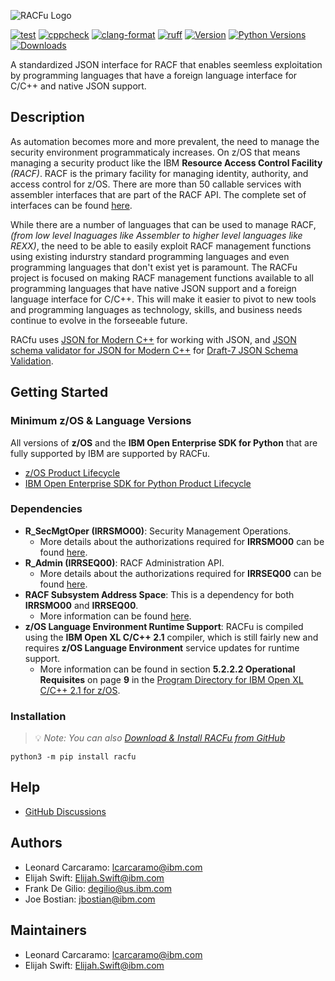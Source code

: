 ![RACFu Logo](https://raw.githubusercontent.com/ambitus/racfu/refs/heads/main/logo.png)

[![test](https://github.com/ambitus/racfu/actions/workflows/test.yml/badge.svg)](https://github.com/ambitus/racfu/actions/workflows/test.yml)
[![cppcheck](https://github.com/ambitus/racfu/actions/workflows/cppcheck.yml/badge.svg)](https://github.com/ambitus/racfu/actions/workflows/cppcheck.yml)
[![clang-format](https://github.com/ambitus/racfu/actions/workflows/clang-format.yml/badge.svg)](https://github.com/ambitus/racfu/actions/workflows/clang-format.yml)
[![ruff](https://github.com/ambitus/racfu/actions/workflows/ruff.yml/badge.svg)](https://github.com/ambitus/racfu/actions/workflows/ruff.yml)
[![Version](https://img.shields.io/pypi/v/racfu?label=alpha)](https://pypi.org/project/racfu/#history)
[![Python Versions](https://img.shields.io/pypi/pyversions/racfu)](https://pypi.org/project/racfu/)
[![Downloads](https://img.shields.io/pypi/dm/racfu)](https://pypistats.org/packages/racfu)

A standardized JSON interface for RACF that enables seemless exploitation by programming languages that have a foreign language interface for C/C++ and native JSON support.

## Description

As automation becomes more and more prevalent, the need to manage the security environment programmaticaly increases. On z/OS that means managing a security product like the IBM **Resource Access Control Facility** _(RACF)_. RACF is the primary facility for managing identity, authority, and access control for z/OS. There are more than 50 callable services with assembler interfaces that are part of the RACF API. The complete set of interfaces can be found [here](http://publibz.boulder.ibm.com/epubs/pdf/ich2d112.pdf).

While there are a number of languages that can be used to manage RACF, _(from low level lnaguages like Assembler to higher level languages like REXX)_, the need to be able to easily exploit RACF management functions using existing indurstry standard programming languages and even programming languages that don't exist yet is paramount. The RACFu project is focused on making RACF management functions available to all programming languages that have native JSON support and a foreign language interface for C/C++. This will make it easier to pivot to new tools and programming languages as technology, skills, and business needs continue to evolve in the forseeable future.

RACfu uses [JSON for Modern C++](https://github.com/nlohmann/json) for working with JSON, and [JSON schema validator for JSON for Modern C++](https://github.com/pboettch/json-schema-validator) for [Draft-7 JSON Schema Validation](https://json-schema.org/draft-07).

## Getting Started


### Minimum z/OS & Language Versions

All versions of **z/OS** and the **IBM Open Enterprise SDK for Python** that are fully supported by IBM are supported by RACFu.
* [z/OS Product Lifecycle](https://www.ibm.com/support/pages/lifecycle/search/?q=5655-ZOS,%205650-ZOS)
* [IBM Open Enterprise SDK for Python Product Lifecycle](https://www.ibm.com/support/pages/lifecycle/search?q=5655-PYT)

### Dependencies

* **R_SecMgtOper (IRRSMO00)**: Security Management Operations.
  * More details about the authorizations required for **IRRSMO00** can be found [here](https://www.ibm.com/docs/en/zos/latest?topic=operations-racf-authorization).
* **R_Admin (IRRSEQ00)**: RACF Administration API.
  * More details about the authorizations required for **IRRSEQ00** can be found [here](https://www.ibm.com/docs/en/zos/latest?topic=api-racf-authorization).
* **RACF Subsystem Address Space**: This is a dependency for both **IRRSMO00** and **IRRSEQ00**.
  * More information can be found [here](https://www.ibm.com/docs/en/zos/latest?topic=considerations-racf-subsystem).
* **z/OS Language Environment Runtime Support**: RACFu is compiled using the **IBM Open XL C/C++ 2.1** compiler, which is still fairly new and requires **z/OS Language Environment** service updates for runtime support.
  * More information can be found in section **5.2.2.2 Operational Requisites** on page **9** in the [Program Directory for IBM Open XL C/C++ 2.1 for z/OS](https://publibfp.dhe.ibm.com/epubs/pdf/i1357012.pdf).


### Installation

> :bulb: _Note: You can also [Download & Install RACFu from GitHub](https://github.com/ambitus/racfu/releases)_

```shell
python3 -m pip install racfu
```

## Help
* [GitHub Discussions](https://github.com/ambitus/racfu/discussions)

## Authors

* Leonard Carcaramo: lcarcaramo@ibm.com
* Elijah Swift: Elijah.Swift@ibm.com
* Frank De Gilio: degilio@us.ibm.com
* Joe Bostian: jbostian@ibm.com

## Maintainers
* Leonard Carcaramo: lcarcaramo@ibm.com
* Elijah Swift: Elijah.Swift@ibm.com
